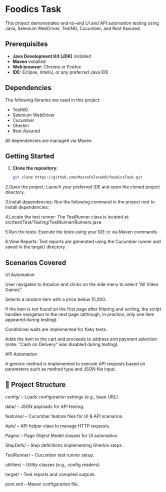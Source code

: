 # Foodics Task

This project demonstrates end-to-end UI and API automation testing using Java, Selenium WebDriver, TestNG, Cucumber, and Rest Assured.

## Prerequisites

- **Java Development Kit (JDK)** installed
- **Maven** installed
- **Web browser:** Chrome or Firefox
- **IDE:** Eclipse, IntelliJ, or any preferred Java IDE

## Dependencies

The following libraries are used in this project:

- TestNG
- Selenium WebDriver
- Cucumber
- Gherkin
- Rest Assured

All dependencies are managed via Maven.

## Getting Started

1. **Clone the repository:**
   ```bash
   git clone https://github.com/MustafaTarek0/foodicsTask.git

2.Open the project:
Launch your preferred IDE and open the cloned project directory.

3.Install dependencies:
Run the following command in the project root to install dependencies:

4.Locate the test runner:
The TestRunner class is located at:
src/test/Test/Testing/TestRunner/Runners.java

5.Run the tests:
Execute the tests using your IDE or via Maven commands.

6.View Reports:
Test reports are generated using the Cucumber runner and saved in the target/ directory.

## Scenarios Covered

UI Automation

User navigates to Amazon and clicks on the side menu to select "All Video Games".

Selects a random item with a price below 15,000.

If the item is not found on the first page after filtering and sorting, the script handles navigation to the next page (although, in practice, only one item appeared during testing).

Conditional waits are implemented for flaky tests.

Adds the item to the cart and proceeds to address and payment selection (note: "Cash on Delivery" was disabled during testing).


API Automation

A generic method is implemented to execute API requests based on parameters such as method type and JSON file input.


## 📁 Project Structure 


config/ – Loads configuration settings (e.g., base URL).

data/ – JSON payloads for API testing.

features/ – Cucumber feature files for UI & API scenarios.

Apis/ – API helper class to manage HTTP requests.

Pages/ – Page Object Model classes for UI automation.

StepDefs/ – Step definitions implementing Gherkin steps.

TestRunner/ – Cucumber test runner setup.

utilities/ – Utility classes (e.g., config readers).

target/ – Test reports and compiled outputs.

pom.xml – Maven configuration file.


